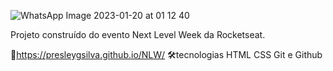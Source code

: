 
![WhatsApp Image 2023-01-20 at 01 12 40](https://user-images.githubusercontent.com/100502497/213615857-a5776bdc-70a1-49bd-8632-8190db5434bf.jpeg)





Projeto construído do evento Next Level Week da Rocketseat.

🔗https://presleygsilva.github.io/NLW/
🛠tecnologias
HTML
CSS
Git e Github
